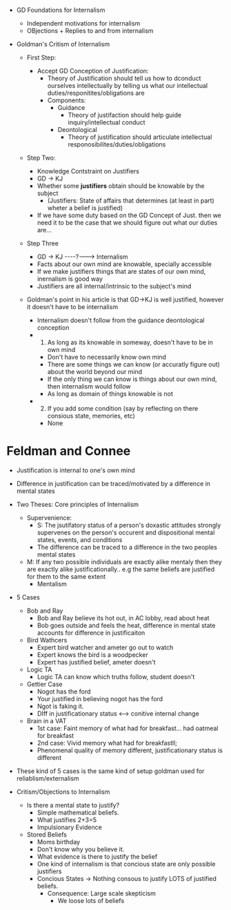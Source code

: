 - GD Foundations for Internalism
    * Independent motivations for internalism
    * OBjections + Replies to and from internalism

- Goldman's Critism of Internalism
    * First Step:
        - Accept GD Conception of Justification:
            * Theory of Justification should tell us how to dconduct ourselves intellectually by telling us what our intellectual duties/responitites/obligations are
            * Components:
                - Guidance
                    * Theory of justifaction should help guide inquiry/intellectual conduct
                - Deontological
                    * Theory of justification should articulate intellectual responosibilites/duties/obligations
    * Step Two:
        - Knowledge Contstraint on Justifiers
        - GD -> KJ
        - Whether some **justifiers** obtain should be knowable by the subject
            * (Justifiers: State of affairs that determines (at least in part) wheter a belief is justified)
        - If we have some duty based on the GD Concept of Just. then we need it to be the case that we should figure out what our duties are...
    * Step Three
        - GD -> KJ ----?---> Internalism
        - Facts about our own mind are knowable, specially accessible
        - If we make justifiers things that are states of our own mind, inernalism is good way
        - Justifiers are all internal/intrinsic to the subject's mind
    
    * Goldman's point in his article is that GD->KJ is well justified, however it doesn't have to be internalism
        - Internalism doesn't follow from the guidance deontological conception
        - 1. As long as its knowable in someway, doesn't have to be in own mind
            * Don't have to necessarily know own mind
            * There are some things we can know (or accuratly figure out) about the world beyond our mind
            * If the only thing we can know is things about our own mind, then internalism would follow
            * As long as domain of things knowable is not 
        - 2. If you add some condition (say by reflecting on there consious state, memories, etc)
            * None 

Feldman and Connee
==================
- Justification is internal to one's own mind
- Difference in justification can be traced/motivated by a difference in mental states
- Two Theses: Core principles of Internalism 
    * Supervenience: 
        - S: The jsutifatory status of a person's doxastic attitudes strongly supervenes on the person's occurent and dispositional mental states, events, and conditions
        - The difference can be traced to a difference in the two peoples mental states
    * M: If any two possible individuals are exactly alike mentaly then they are exactly alike justificationally.. e.g the same beliefs are justified for them to the same extent
        - Mentalism
- 5 Cases
    * Bob and Ray
        - Bob and Ray believe its hot out, in AC lobby, read about heat
        - Bob goes outside and feels the heat, difference in mental state accounts for difference in justificaiton
    * Bird Wathcers
        - Expert bird watcher and ameter go out to watch
        - Expert knows the bird is a woodpecker
        - Expert has justified belief, ameter doesn't
    * Logic TA
        - Logic TA can know which truths follow, student doesn't
    * Gettier Case
        - Nogot has the ford
        - Your justified in believing nogot has the ford
        - Ngot is faking it.
        - DIff in justificationary status <--> conitive internal change
    * Brain in a VAT
        - 1st case: Faint memory of what had for breakfast... had oatmeal for breakfast
        - 2nd case: Vivid memory what had for breakfastll;
        - Phenomenal quality of memory different, justificationary status is different
- These kind of 5 cases is the same kind of setup goldman used for reliablism/externalism

- Critism/Objections to Internalism
    * Is there a mental state to justify?
        - Simple mathematical beliefs.
        - What justifies 2+3=5
        - Impulsionary Evidence
    * Stored Beliefs
        - Moms birthday
        - Don't know why you believe it.
        - What evidence is there to justify the belief
        - One kind of internalism is that concious state are only possible justifiers
        - Concious States -> Nothing consous to justify LOTS of justified beliefs.
            * Consequence: Large scale skepticism
                - We loose lots of beliefs
        
